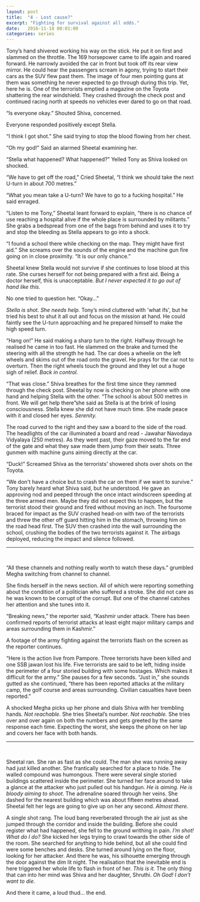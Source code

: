 ```yaml
---
layout: post
title:  "4 - Lost cause?"
excerpt: "Fighting for survival against all odds."
date:   2016-11-18 00:01:00
categories: series
---
```

Tony’s hand shivered working his way on the stick. He put it on first and slammed on the throttle. The 169 horsepower came to life again and roared forward. He narrowly avoided the car in front but took off its rear view mirror. He could hear the passengers scream in agony, trying to start their cars as the SUV flew past them. The image of four men pointing guns at them was something he never expected to go through during this trip. Yet, here he is. One of the terrorists emptied a magazine on the Toyota shattering the rear windshield. They crashed through the check post and continued racing north at speeds no vehicles ever dared to go on that road.

“Is everyone okay.” Shouted Shiva, concerned.

Everyone responded positively except Stella.

“I think I got shot.” She said trying to stop the blood flowing from her chest.

“Oh my god!” Said an alarmed Sheetal examining her.

“Stella what happened? What happened?” Yelled Tony as Shiva looked on shocked.

“We have to get off the road,” Cried Sheetal, “I think we should take the next U-turn in about 700 metres.”

“What you mean take a U-turn? We have to go to a fucking hospital.” He said enraged.

“Listen to me Tony,” Sheetal leant forward to explain, “there is no chance of use reaching a hospital alive if the whole place is surrounded by militants.” She grabs a bedspread from one of the bags from behind and uses it to try and stop the bleeding as Stella appears to go into a shock.

“I found a school there while checking on the map. They might have first aid.” She screams over the sounds of the engine and the machine gun fire going on in close proximity. “It is our only chance.”

Sheetal knew Stella would not survive if she continues to lose blood at this rate. She curses herself for not being prepared with a first aid. Being a doctor herself, this is unacceptable. *But I never expected it to go out of hand like this.*

No one tried to question her. “Okay…”

*Stella is shot. She needs help.* Tony’s mind cluttered with 'what ifs', but he tried his best to shut it all out and focus on the mission at hand. He could faintly see the U-turn approaching and he prepared himself to make the high speed turn.

“Hang on!” He said making a sharp turn to the right. Halfway through he realised he came in too fast. He slammed on the brake and turned the steering with all the strength he had. The car does a wheelie on the left wheels and skims out of the road onto the gravel. He prays for the car not to overturn. Then the right wheels touch the ground and they let out a huge sigh of relief. *Back in control.*

“That was close.” Shiva breathes for the first time since they rammed through the check post. Sheetal by now is checking on her phone with one hand and helping Stella with the other. “The school is about 500 metres in front. We will get help there”she said as Stella is at the brink of losing consciousness. Stella knew she did not have much time. She made peace with it and closed her eyes. *Serenity.*

The road curved to the right and they saw a board to the side of the road. The headlights of the car illuminated a board and read - Jawahar Navodaya Vidyalaya (250 metres).  As they went past, their gaze moved to the far end of the gate and what they saw made them jump from their seats. Three gunmen with machine guns aiming directly at the car.

“Duck!” Screamed Shiva as the terrorists’ showered shots over shots on the Toyota.

“We don't have a choice but to crash the car on them if we want to survive.” Tony barely heard what Shiva said, but he understood. He gave an approving nod and peeped through the once intact windscreen speeding at the three armed men. Maybe they did not expect this to happen, but the terrorist stood their ground and fired without moving an inch. The foursome braced for impact as the SUV crashed head-on with two of the terrorists and threw the other off guard hitting him in the stomach, throwing him on the road head first. The SUV then crashed into the wall surrounding the school, crushing the bodies of the two terrorists against it. The airbags deployed, reducing the impact and silence followed.

----------
<br>

“All these channels and nothing really worth to watch these days.” grumbled Megha switching from channel to channel.

She finds herself in the news section. All of which were reporting something about the condition of a politician who suffered a stroke. She did not care as he was known to be corrupt of the corrupt. But one of the channel catches her attention and she tunes into it.

“Breaking news,” the reporter said, “Kashmir under attack. There has been confirmed reports of terrorist attacks at least eight major military camps and areas surrounding them in Kashmir.”

A footage of the army fighting against the terrorists flash on the screen as the reporter continues.

“Here is the action live from Pampore. Three terrorists have been killed and one SSB jawan lost his life. Five terrorists are said to be left, hiding inside the perimeter of a four storied building with some hostages. Which makes it difficult for the army.” She pauses for a few seconds. “Just in,” she sounds gutted as she continued, “there has been reported attacks at the military camp, the golf course and areas surrounding. Civilian casualties have been reported.”

A shocked Megha picks up her phone and dials Shiva with her trembling hands. *Not reachable.* She tries Sheetal’s number. *Not reachable.* She tries over and over again on both the numbers and gets greeted by the same response each time. Expecting the worst, she keeps the phone on her lap and covers her face with both hands.

----------
<br>

Sheetal ran. She ran as fast as she could. The man she was running away had just killed another. She frantically searched for a place to hide. The walled compound was humongous. There were several single storied buildings scattered inside the perimeter. She turned her face around to take a glance at the attacker who just pulled out his handgun. *He is aiming. He is bloody aiming to shoot.* The adrenaline soared through her veins. She dashed for the nearest building which was about fifteen metres ahead. Sheetal felt her legs are going to give up on her any second. *Almost there.*

A single shot rang. The loud bang reverberated through the air just as she jumped through the corridor and inside the building. Before she could register what had happened, she fell to the ground writhing in pain. *I'm shot! What do I do?* She kicked her legs trying to crawl towards the other side of the room. She searched for anything to hide behind, but all she could find were some benches and desks. She turned around lying on the floor, looking for her attacker. And there he was, his silhouette emerging through the door against the dim lit night. The realisation that the inevitable end is here triggered her whole life to flash in front of her. *This is it.* The only thing that can into her mind was Shiva and her daughter, Shruthi. *Oh God! I don't want to die.*

And there it came, a loud thud... the end.